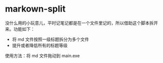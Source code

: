 # markown-split
没什么用的小玩意儿，平时记笔记都是在一个文件里记的，所以借助这个脚本拆开来。功能如下：
+ 将 md 文件按照一级标题拆分为多个文件
+ 提升或者降低所有的标题等级

使用方法：将 md 文件拖动到 main.exe
